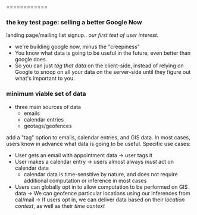============


### the key test page: selling a better Google Now 
landing page/mailing list signup.. *our first test of user interest.*


- we're building google now, minus the "creepiness"
- You know what data is going to be useful in the future, even better than
  google does. 
- So you can just *tag that data* on the client-side, instead of relying on 
  Google to snoop on all your data on the server-side until they figure out 
  what's important to you.

### minimum viable set of data

- three main sources of data
  - emails
  - calendar entries
  - geotags/geofences

add a "tag" option to emails, calendar entries, and GIS data.
In most cases, users know in advance what data is going to be useful.
Specific use cases:

- User gets an email with appointment data -> user tags it 
- User makes a calendar entry -> users almost always *must* act on calendar data
    - calendar data is time-sensitive by nature, and does not require
      additional computation or inference in most cases
- Users can globally opt in to allow computation to be performed on GIS data
    -> We can geofence particular locations using our inferences from cal/mail
    -> If users opt in, we can deliver data based on their _location context_, 
    as well as their _time context_

